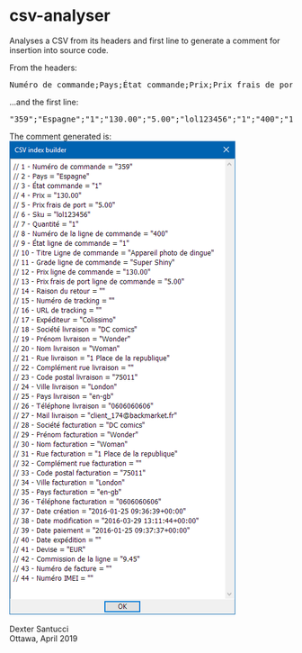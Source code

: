 # csv-analyser
Analyses a CSV from its headers and first line to generate a comment for insertion into source code.

From the headers:
<pre>
Numéro de commande;Pays;État commande;Prix;Prix frais de port;Sku;Quantité;Numéro de la ligne de commande;État ligne de commande;Titre Ligne de commande;Grade ligne de commande;Prix ligne de commande;Prix frais de port ligne de commande;Raison du retour;Numéro de tracking;URL de tracking;Expéditeur;Société livraison;Prénom livraison;Nom livraison;Rue livraison;Complément rue livraison;Code postal livraison;Ville livraison;Pays livraison;Téléphone livraison;Mail livraison;Société facturation;Prénom facturation;Nom facturation;Rue facturation;Complément rue facturation;Code postal facturation;Ville facturation;Pays facturation;Téléphone facturation;Date création;Date modification;Date paiement;Date expédition;Devise;Commission de la ligne;Numéro de facture;Numéro IMEI
</pre>
...and the first line:
<pre>
"359";"Espagne";"1";"130.00";"5.00";"lol123456";"1";"400";"1";"Appareil photo de dingue";"Super Shiny";"130.00";"5.00";"";"";"";"Colissimo";"DC comics";"Wonder";"Woman";"1 Place de la republique";"";"75011";"London";"en-gb";"0606060606";"client_174@backmarket.fr";"DC comics";"Wonder";"Woman";"1 Place de la republique";"";"75011";"London";"en-gb";"0606060606";"2016-01-25 09:36:39+00:00";"2016-03-29 13:11:44+00:00";"2016-01-25 09:37:37+00:00";"";"EUR";"9.45";"";""
</pre>
The comment generated is:<br>
![Alt text](/csv-analyser.png?raw=true "CSV Analyser Screenshot")

Dexter Santucci<br>
Ottawa, April 2019
